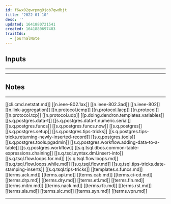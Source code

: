 ```yaml
---
id: f6wx02gwrpmg9job7qwdbjt
title: '2022-01-10'
desc: ''
updated: 1641880721541
created: 1641880697403
traitIds:
  - journalNote
---
```




## Inputs

---

---

## Notes

---

[[cli.cmd.netstat.md]]
[[n.ieee-802.1ax]]
[[n.ieee-802.3ad]]
[[n.ieee-802]]
[[n.link-aggregation]]
[[n.protocol.icmp]]
[[n.protocol.lacp]]
[[n.protocol]]
[[n.protocol.tcp]]
[[n.protocol.udp]]
[[p.doing.dendron.templates.variables]]
[[s.q.postgres.data-t]]
[[s.q.postgres.data-t.numeric.serial]]
[[s.q.postgres.funcs]]
[[s.q.postgres.funcs.now]]
[[s.q.postgres]]
[[s.q.postgres.setup]]
[[s.q.postgres.tips-tricks]]
[[s.q.postgres.tips-tricks.returning-newly-inserted-record]]
[[s.q.postgres.tools]]
[[s.q.postgres.tools.pgadmin]]
[[s.q.postgres.workflow.adding-data-to-a-table]]
[[s.q.postgres.workflow]]
[[s.q.tsql.dbos.common-table-expressions.chaining]]
[[s.q.tsql.syntax.dml.insert-into]]
[[s.q.tsql.flow.loops.for.md]]
[[s.q.tsql.flow.loops.md]]
[[s.q.tsql.flow.loops.while.md]]
[[s.q.tsql.flow.md]]
[[s.q.tsql.tips-tricks.date-stamping-inserts]]
[[s.q.tsql.tips-tricks]]
[[templates.s.funcs.md]]
[[terms.ack.md]]
[[terms.api.md]]
[[terms.cab.md]]
[[terms.ci-cd.md]]
[[terms.drp.md]]
[[terms.dry.md]]
[[terms.etl.md]]
[[terms.fin.md]]
[[terms.mitm.md]]
[[terms.nack.md]]
[[terms.rfc.md]]
[[terms.rst.md]]
[[terms.sla.md]]
[[terms.slc.md]]
[[terms.syn.md]]
[[terms.vpn.md]]

---

